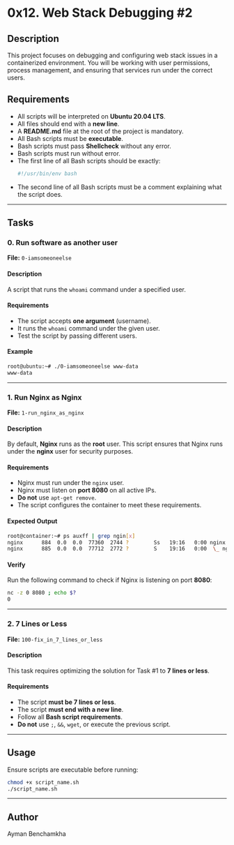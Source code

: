 # 0x12. Web Stack Debugging #2

## Description
This project focuses on debugging and configuring web stack issues in a containerized environment. You will be working with user permissions, process management, and ensuring that services run under the correct users.

## Requirements
- All scripts will be interpreted on **Ubuntu 20.04 LTS**.
- All files should end with a **new line**.
- A **README.md** file at the root of the project is mandatory.
- All Bash scripts must be **executable**.
- Bash scripts must pass **Shellcheck** without any error.
- Bash scripts must run without error.
- The first line of all Bash scripts should be exactly:
  ```bash
  #!/usr/bin/env bash
  ```
- The second line of all Bash scripts must be a comment explaining what the script does.

---

## Tasks

### 0. Run software as another user
**File:** `0-iamsomeoneelse`

#### Description
A script that runs the `whoami` command under a specified user.

#### Requirements
- The script accepts **one argument** (username).
- It runs the `whoami` command under the given user.
- Test the script by passing different users.

#### Example
```bash
root@ubuntu:~# ./0-iamsomeoneelse www-data
www-data
```

---

### 1. Run Nginx as Nginx
**File:** `1-run_nginx_as_nginx`

#### Description
By default, **Nginx** runs as the **root** user. This script ensures that Nginx runs under the **nginx** user for security purposes.

#### Requirements
- Nginx must run under the `nginx` user.
- Nginx must listen on **port 8080** on all active IPs.
- **Do not** use `apt-get remove`.
- The script configures the container to meet these requirements.

#### Expected Output
```bash
root@container:~# ps auxff | grep ngin[x]
nginx      884  0.0  0.0  77360  2744 ?        Ss   19:16   0:00 nginx: master process /usr/sbin/nginx
nginx      885  0.0  0.0  77712  2772 ?        S    19:16   0:00  \_ nginx: worker process
```

#### Verify
Run the following command to check if Nginx is listening on port **8080**:
```bash
nc -z 0 8080 ; echo $?
0
```

---

### 2. 7 Lines or Less
**File:** `100-fix_in_7_lines_or_less`

#### Description
This task requires optimizing the solution for Task #1 to **7 lines or less**.

#### Requirements
- The script **must be 7 lines or less**.
- The script **must end with a new line**.
- Follow all **Bash script requirements**.
- **Do not** use `;`, `&&`, `wget`, or execute the previous script.

---

## Usage
Ensure scripts are executable before running:
```bash
chmod +x script_name.sh
./script_name.sh
```

---

## Author
Ayman Benchamkha

